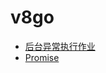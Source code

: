 # v8go

- [后台异常执行作业](%E5%90%8E%E5%8F%B0%E5%BC%82%E5%B8%B8%E6%89%A7%E8%A1%8C%E4%BD%9C%E4%B8%9A.md)
- [Promise](Promise.md)
